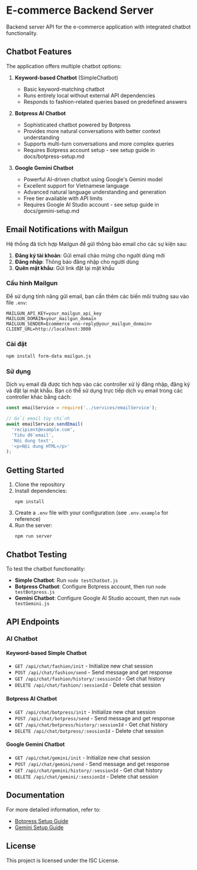 # E-commerce Backend Server

Backend server API for the e-commerce application with integrated chatbot functionality.

## Chatbot Features

The application offers multiple chatbot options:

1. **Keyword-based Chatbot** (SimpleChatbot)
   - Basic keyword-matching chatbot
   - Runs entirely local without external API dependencies
   - Responds to fashion-related queries based on predefined answers

2. **Botpress AI Chatbot** 
   - Sophisticated chatbot powered by Botpress
   - Provides more natural conversations with better context understanding
   - Supports multi-turn conversations and more complex queries
   - Requires Botpress account setup - see setup guide in docs/botpress-setup.md

3. **Google Gemini Chatbot**
   - Powerful AI-driven chatbot using Google's Gemini model
   - Excellent support for Vietnamese language
   - Advanced natural language understanding and generation
   - Free tier available with API limits
   - Requires Google AI Studio account - see setup guide in docs/gemini-setup.md

## Email Notifications with Mailgun

Hệ thống đã tích hợp Mailgun để gửi thông báo email cho các sự kiện sau:

1. **Đăng ký tài khoản**: Gửi email chào mừng cho người dùng mới
2. **Đăng nhập**: Thông báo đăng nhập cho người dùng
3. **Quên mật khẩu**: Gửi link đặt lại mật khẩu

### Cấu hình Mailgun

Để sử dụng tính năng gửi email, bạn cần thêm các biến môi trường sau vào file `.env`:

```
MAILGUN_API_KEY=your_mailgun_api_key
MAILGUN_DOMAIN=your_mailgun_domain
MAILGUN_SENDER=Ecommerce <no-reply@your_mailgun_domain>
CLIENT_URL=http://localhost:3000
```

### Cài đặt

```bash
npm install form-data mailgun.js
```

### Sử dụng

Dịch vụ email đã được tích hợp vào các controller xử lý đăng nhập, đăng ký và đặt lại mật khẩu. Bạn có thể sử dụng trực tiếp dịch vụ email trong các controller khác bằng cách:

```javascript
const emailService = require('../services/emailService');

// Gửi email tùy chỉnh
await emailService.sendEmail(
  'recipient@example.com',
  'Tiêu đề email',
  'Nội dung text',
  '<p>Nội dung HTML</p>'
);
```

## Getting Started

1. Clone the repository
2. Install dependencies:
   ```
   npm install
   ```
3. Create a `.env` file with your configuration (see `.env.example` for reference)
4. Run the server:
   ```
   npm run server
   ```

## Chatbot Testing

To test the chatbot functionality:

- **Simple Chatbot**: Run `node testChatbot.js`
- **Botpress Chatbot**: Configure Botpress account, then run `node testBotpress.js`
- **Gemini Chatbot**: Configure Google AI Studio account, then run `node testGemini.js`

## API Endpoints

### AI Chatbot

#### Keyword-based Simple Chatbot
- `GET /api/chat/fashion/init` - Initialize new chat session
- `POST /api/chat/fashion/send` - Send message and get response
- `GET /api/chat/fashion/history/:sessionId` - Get chat history
- `DELETE /api/chat/fashion/:sessionId` - Delete chat session

#### Botpress AI Chatbot
- `GET /api/chat/botpress/init` - Initialize new chat session
- `POST /api/chat/botpress/send` - Send message and get response
- `GET /api/chat/botpress/history/:sessionId` - Get chat history
- `DELETE /api/chat/botpress/:sessionId` - Delete chat session

#### Google Gemini Chatbot
- `GET /api/chat/gemini/init` - Initialize new chat session
- `POST /api/chat/gemini/send` - Send message and get response
- `GET /api/chat/gemini/history/:sessionId` - Get chat history
- `DELETE /api/chat/gemini/:sessionId` - Delete chat session

## Documentation

For more detailed information, refer to:
- [Botpress Setup Guide](docs/botpress-setup.md)
- [Gemini Setup Guide](docs/gemini-setup.md)

## License

This project is licensed under the ISC License. 